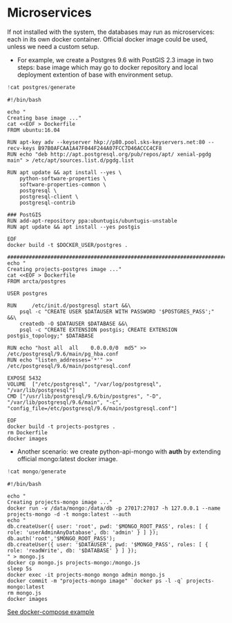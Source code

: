 
# Microservices
If not installed with the system, the databases may run as microservices: each in its own docker container.
Official docker image could be used, unless we need a custom setup.
* For example, we create a Postgres 9.6 with PostGIS 2.3 image in two steps: base image which may go to docker repository and local deployment extention of base with environment setup.


```python
!cat postgres/generate
```

    #!/bin/bash
    
    echo "
    Creating base image ..."
    cat <<EOF > Dockerfile
    FROM ubuntu:16.04
    
    RUN apt-key adv --keyserver hkp://p80.pool.sks-keyservers.net:80 --recv-keys B97B0AFCAA1A47F044F244A07FCC7D46ACCC4CF8
    RUN echo "deb http://apt.postgresql.org/pub/repos/apt/ xenial-pgdg main" > /etc/apt/sources.list.d/pgdg.list
    
    RUN apt update && apt install --yes \
        python-software-properties \
        software-properties-common \
        postgresql \
        postgresql-client \
        postgresql-contrib
    
    ### PostGIS
    RUN add-apt-repository ppa:ubuntugis/ubuntugis-unstable
    RUN apt update && apt install --yes postgis
    
    EOF
    docker build -t $DOCKER_USER/postgres .
    
    ########################################################################
    echo "
    Creating projects-postgres image ..."
    cat <<EOF > Dockerfile
    FROM arcta/postgres
    
    USER postgres
    
    RUN     /etc/init.d/postgresql start &&\
        psql -c "CREATE USER $DATAUSER WITH PASSWORD '$POSTGRES_PASS';" &&\
        createdb -O $DATAUSER $DATABASE &&\
        psql -c "CREATE EXTENSION postgis; CREATE EXTENSION postgis_topology;" $DATABASE
    
    RUN echo "host all  all    0.0.0.0/0  md5" >> /etc/postgresql/9.6/main/pg_hba.conf
    RUN echo "listen_addresses='*'" >> /etc/postgresql/9.6/main/postgresql.conf
    
    EXPOSE 5432
    VOLUME  ["/etc/postgresql", "/var/log/postgresql", "/var/lib/postgresql"]
    CMD ["/usr/lib/postgresql/9.6/bin/postgres", "-D", "/var/lib/postgresql/9.6/main", "-c", "config_file=/etc/postgresql/9.6/main/postgresql.conf"]
    
    EOF
    docker build -t projects-postgres .
    rm Dockerfile
    docker images


* Another scenario: we create python-api-mongo with **auth** by extending official mongo:latest docker image.


```python
!cat mongo/generate
```

    #!/bin/bash
    
    echo "
    Creating projects-mongo image ..."
    docker run -v /data/mongo:/data/db -p 27017:27017 -h 127.0.0.1 --name projects-mongo -d -t mongo:latest --auth
    echo "
    db.createUser({ user: 'root', pwd: '$MONGO_ROOT_PASS', roles: [ { role: 'userAdminAnyDatabase', db: 'admin' } ] });
    db.auth('root','$MONGO_ROOT_PASS');
    db.createUser({ user: '$DATAUSER', pwd: '$MONGO_PASS', roles: [ { role: 'readWrite', db: '$DATABASE' } ] });
    " > mongo.js
    docker cp mongo.js projects-mongo:/mongo.js
    sleep 5s
    docker exec -it projects-mongo mongo admin mongo.js
    docker commit -m "projects-mongo image" `docker ps -l -q` projects-mongo:latest
    rm mongo.js
    docker images


[See docker-compose example](https://bitbucket.org/arcta/project-python-api/src/c5d436050874330a4ee26a0bb66e449f13cf8ed6/containers/?at=master)
